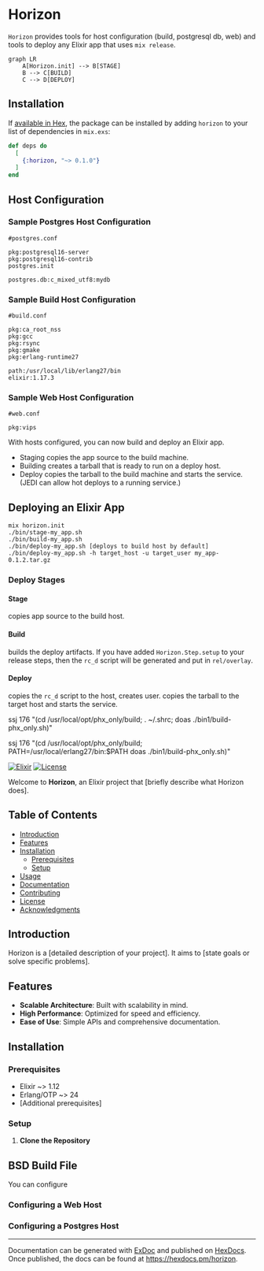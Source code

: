 # Horizon


`Horizon` provides tools for host configuration (build, postgresql db, web) and tools to deploy any Elixir app that uses `mix release`. 

```mermaid
graph LR
    A[Horizon.init] --> B[STAGE]
    B --> C[BUILD]
    C --> D[DEPLOY]
```

## Installation

If [available in Hex](https://hex.pm/docs/publish), the package can be installed
by adding `horizon` to your list of dependencies in `mix.exs`:

```elixir
def deps do
  [
    {:horizon, "~> 0.1.0"}
  ]
end
```

## Host Configuration

### Sample Postgres Host Configuration

`#postgres.conf`
```
pkg:postgresql16-server
pkg:postgresql16-contrib
postgres.init

postgres.db:c_mixed_utf8:mydb
```

### Sample Build Host Configuration

`#build.conf`
```
pkg:ca_root_nss
pkg:gcc
pkg:rsync
pkg:gmake
pkg:erlang-runtime27

path:/usr/local/lib/erlang27/bin
elixir:1.17.3
```

### Sample Web Host Configuration

`#web.conf`
```
pkg:vips
```


With hosts configured, you can now build and deploy an Elixir app.

- Staging copies the app source to the build machine.
- Building creates a tarball that is ready to run on a deploy host.
- Deploy copies the tarball to the build machine and starts the service. (JEDI can allow hot deploys to a running service.)


## Deploying an Elixir App

```shell
mix horizon.init
./bin/stage-my_app.sh
./bin/build-my_app.sh
./bin/deploy-my_app.sh [deploys to build host by default]
./bin/deploy-my_app.sh -h target_host -u target_user my_app-0.1.2.tar.gz
```

### Deploy Stages

#### Stage
copies app source to the build host.

#### Build
builds the deploy artifacts. If you have added `Horizon.Step.setup` 
to your release steps, then the `rc_d` script will be generated and put in `rel/overlay`.

#### Deploy
copies the `rc_d` script to the host, creates user.
copies the tarball to the target host and starts the service.



ssj 176 "(cd /usr/local/opt/phx_only/build; . ~/.shrc; doas ./bin1/build-phx_only.sh)"

ssj 176 "(cd /usr/local/opt/phx_only/build; PATH=/usr/local/erlang27/bin:$PATH doas ./bin1/build-phx_only.sh)"


[![Elixir](d)](https://elixir-lang.org/)
[![License](https://img.shields.io/badge/license-MIT-blue.svg)](LICENSE)

Welcome to **Horizon**, an Elixir project that [briefly describe what Horizon does].





## Table of Contents

- [Introduction](#introduction)
- [Features](#features)
- [Installation](#installation)
  - [Prerequisites](#prerequisites)
  - [Setup](#setup)
- [Usage](#usage)
- [Documentation](#documentation)
- [Contributing](#contributing)
- [License](#license)
- [Acknowledgments](#acknowledgments)

## Introduction

Horizon is a [detailed description of your project]. It aims to [state goals or solve specific problems].

## Features

- **Scalable Architecture**: Built with scalability in mind.
- **High Performance**: Optimized for speed and efficiency.
- **Ease of Use**: Simple APIs and comprehensive documentation.

## Installation

### Prerequisites

- Elixir ~> 1.12
- Erlang/OTP ~> 24
- [Additional prerequisites]

### Setup

1. **Clone the Repository**

## BSD Build File

You can configure

### Configuring a Web Host

### Configuring a Postgres Host


---


Documentation can be generated with [ExDoc](https://github.com/elixir-lang/ex_doc)
and published on [HexDocs](https://hexdocs.pm). Once published, the docs can
be found at <https://hexdocs.pm/horizon>.



